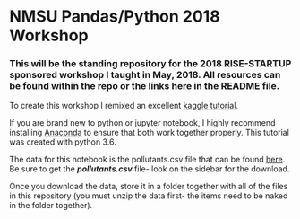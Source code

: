 # NMSU Pandas/Python 2018 Workshop
### This will be the standing repository for the 2018 RISE-STARTUP sponsored workshop I taught in May, 2018. All resources can be found within the repo or the links here in the README file. 

To create this workshop I remixed an excellent [kaggle tutorial](https://www.kaggle.com/residentmario/indexing-selecting-assigning).

If you are brand new to python or jupyter notebook, I highly recommend installing [Anaconda](https://www.anaconda.com/download/) to ensure that both work together properly.  This tutorial was created with python 3.6.

The data for this notebook is the pollutants.csv file that can be found [here](https://www.kaggle.com/sohier/mussel-watch/data). Be sure to get the ***pollutants.csv*** file- look on the sidebar for the download. 

Once you download the data, store it in a folder together with all of the files in this repository (you must unzip the data first- the items need to be naked in the folder together).